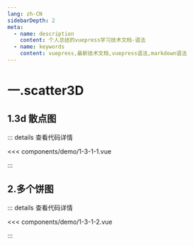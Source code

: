 ```yaml
---
lang: zh-CN
sidebarDepth: 2
meta:
  - name: description
    content: 个人总结的vuepress学习技术文档-语法
  - name: keywords
    content: vuepress,最新技术文档,vuepress语法,markdown语法
---
```


# 一.scatter3D

## 1.3d 散点图

  <Container url="/resume/?type=echarts&name=1-3-1-1.vue" />

::: details 查看代码详情

<<< components/demo/1-3-1-1.vue

:::

## 2.多个饼图

  <Container url="/resume/?type=echarts&name=1-3-1-2.vue" />

::: details 查看代码详情

<<< components/demo/1-3-1-2.vue

:::
